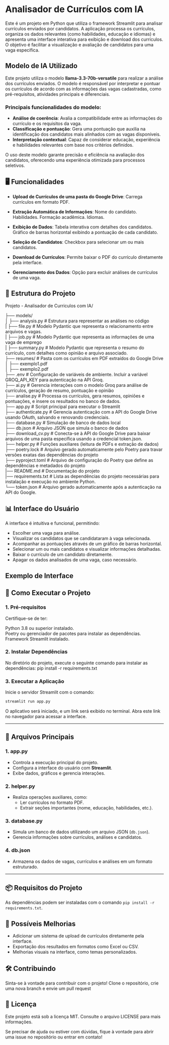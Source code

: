 # Analisador de Currículos com IA
Este é um projeto em Python que utiliza o framework Streamlit para analisar currículos enviados por candidatos. A aplicação processa os currículos, organiza os dados relevantes (como habilidades, educação e idiomas) e apresenta uma interface interativa para exibição e download dos currículos. O objetivo é facilitar a visualização e avaliação de candidatos para uma vaga específica.

## Modelo de IA Utilizado

Este projeto utiliza o modelo **llama-3.3-70b-versatile** para realizar a análise dos currículos enviados. O modelo é responsável por interpretar e pontuar os currículos de acordo com as informações das vagas cadastradas, como pré-requisitos, atividades principais e diferenciais.

### Principais funcionalidades do modelo:

- **Análise de coerência**: Avalia a compatibilidade entre as informações do currículo e os requisitos da vaga.
- **Classificação e pontuação**: Gera uma pontuação que auxilia na identificação dos candidatos mais alinhados com as vagas disponíveis.
- **Interpretação contextual**: Capaz de considerar educação, experiência e habilidades relevantes com base nos critérios definidos.

O uso deste modelo garante precisão e eficiência na avaliação dos candidatos, oferecendo uma experiência otimizada para processos seletivos.

## 🖥️ Funcionalidades

- **Upload de Currículos de uma pasta do Google Drive**: Carrega currículos em formato PDF.
- **Extração Automática de Informações**:
Nome do candidato.
Habilidades.
Formação acadêmica.
Idiomas.
 

- **Exibição de Dados**:
Tabela interativa com detalhes dos candidatos.
Gráfico de barras horizontal exibindo a pontuação de cada candidato.


- **Seleção de Candidatos**:
Checkbox para selecionar um ou mais candidatos.


- **Download de Currículos**: Permite baixar o PDF do currículo diretamente pela interface.
- **Gerenciamento dos Dados**: Opção para excluir análises de currículos de uma vaga.


## 📂 Estrutura do Projeto
Projeto - Analisador de Curriculos com IA/ <br/>

├── models/ <br/>
│   ├── analysis.py        # Estrutura para representar as análises no código <br/>
|   ├── file.py            # Modelo Pydantic que representa o relacionamento entre arquivos e vagas. <br/>
|   ├── job.py             # Modelo Pydantic que representa as informações de uma vaga de emprego <br/>
|   ├── summary.py         # Modelo Pydantic que representa o resumo do currículo, com detalhes como opinião e arquivo associado. <br/>
├── resumes/               # Pasta com os currículos em PDF extraídos do Google Drive <br/>
│   ├── exemplo1.pdf <br/>
│   ├── exemplo2.pdf <br/>
├── .env                   # Configuração de variáveis de ambiente. Incluir a variável GROQ_API_KEY para autenticação na API Groq. <br/>
├── ai.py                  # Gerencia interações com o modelo Groq para análise de currículos, geração de resumo, pontuação e opinião <br/>
├── analise.py             # Processa os currículos, gera resumos, opiniões e pontuações, e insere os resultados no banco de dados. <br/>
├── app.py                 # Script principal para executar o Streamlit <br/>
├── authenticate.py        # Gerencia autenticação com a API do Google Drive usando OAuth, salvando e renovando credenciais. <br/>
├── database.py            # Simulação de banco de dados local <br/>
├── db.json                # Arquivo JSON que simula o banco de dados <br/>
├── download_cv.py         # Conecta-se à API do Google Drive para baixar arquivos de uma pasta específica usando a credencial token.json. <br/>
├── helper.py              # Funções auxiliares (leitura de PDFs e extração de dados) <br/>
├── poetry.lock            # Arquivo gerado automaticamente pelo Poetry para travar versões exatas das dependências do projeto <br/>
├── pyproject.toml         # Arquivo de configuração do Poetry que define as dependências e metadados do projeto <br/>
|── README.md              # Documentação do projeto <br/>
|── requirements.txt       # Lista as dependências do projeto necessárias para instalação e execução no ambiente Python. <br/>
└── token.json             # Arquivo gerado automaticamente após a autenticação na API do Google. <br/>


## 📊 Interface do Usuário
A interface é intuitiva e funcional, permitindo:

- Escolher uma vaga para análise.
- Visualizar os candidatos que se candidataram à vaga selecionada.
- Acompanhar as pontuações através de um gráfico de barras horizontal.
- Selecionar um ou mais candidatos e visualizar informações detalhadas.
- Baixar o currículo de um candidato diretamente.
- Apagar os dados analisados de uma vaga, caso necessário.

## Exemplo de Interface


## 🚀 Como Executar o Projeto
### 1. Pré-requisitos
Certifique-se de ter:

Python 3.8 ou superior instalado.<br/>
Poetry ou gerenciador de pacotes para instalar as dependências.<br/>
Framework Streamlit instalado.<br/>

### 2. Instalar Dependências
No diretório do projeto, execute o seguinte comando para instalar as dependências:
pip install -r requirements.txt


### 3. Executar a Aplicação
Inicie o servidor Streamlit com o comando:

```bash
streamlit run app.py
```

O aplicativo será iniciado, e um link será exibido no terminal. Abra este link no navegador para acessar a interface.

---

## **📄 Arquivos Principais**

### **1. app.py**
- Controla a execução principal do projeto.
- Configura a interface do usuário com **Streamlit**.
- Exibe dados, gráficos e gerencia interações.

### **2. helper.py**
- Realiza operações auxiliares, como:
  - Ler currículos no formato PDF.
  - Extrair seções importantes (nome, educação, habilidades, etc.).

### **3. database.py**
- Simula um banco de dados utilizando um arquivo JSON (`db.json`).
- Gerencia informações sobre currículos, análises e candidatos.

### **4. db.json**
- Armazena os dados de vagas, currículos e análises em um formato estruturado.

---

## **📦 Requisitos do Projeto**

As dependências podem ser instaladas com o comando `pip install -r requirements.txt`.


## 🔧 Possíveis Melhorias

- Adicionar um sistema de upload de currículos diretamente pela interface.
- Exportação dos resultados em formatos como Excel ou CSV.
- Melhorias visuais na interface, como temas personalizados.


## 🛠️ Contribuindo
Sinta-se à vontade para contribuir com o projeto! Clone o repositório, crie uma nova branch e envie um pull request


## 📄 Licença
Este projeto está sob a licença MIT. Consulte o arquivo LICENSE para mais informações.

Se precisar de ajuda ou estiver com dúvidas, fique à vontade para abrir uma issue no repositório ou entrar em contato!
